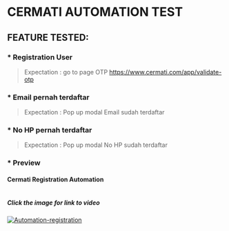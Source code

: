 # CERMATI AUTOMATION TEST

## FEATURE TESTED:
### * Registration User <br>
> Expectation : go to page OTP https://www.cermati.com/app/validate-otp

### * Email pernah terdaftar <br>
> Expectation : Pop up modal Email sudah terdaftar

### * No HP pernah terdaftar <br>
> Expectation : Pop up modal No HP sudah terdaftar

### * Preview
#### Cermati Registration Automation <br> <br>

##### Click the image for link to video <br>

[![Automation-registration](https://i.ibb.co/2Mr9mQk/automation-registration-cermati.jpg)](https://youtu.be/GelP_XkEvfY)
